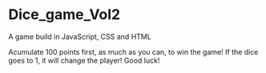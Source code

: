 # Dice_game_Vol2

A game build in JavaScript, CSS and HTML

Acumulate 100 points first, as much as you can, to win the game!
If the dice goes to 1, it will change the player!
Good luck!
